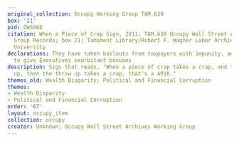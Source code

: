 ```yaml
---
original_collection: Occupy Working Group TAM.630
box: '21'
pid: OWS068
citation: When a Piece of Crap Sign, 2011; TAM.630 Occupy Wall Street Archives Working
  Group Records; box 21; Tamiment Library/Robert F. Wagner Labor Archives, New York
  University
declarations: They have taken bailouts from taxpayers with impunity, and continue
  to give Executives exorbitant bonuses
description: Sign that reads, "When a piece of crap takes a crap, and that crap throws
  up, then the throw up takes a crap, that's a 401K."
themes_old: Wealth Disparity; Political and Financial Corruption
themes:
- Wealth Disparity
- Political and Financial Corruption
order: '67'
layout: occupy_item
collection: occupy
creator: Unknown; Occupy Wall Street Archives Working Group
---
```

